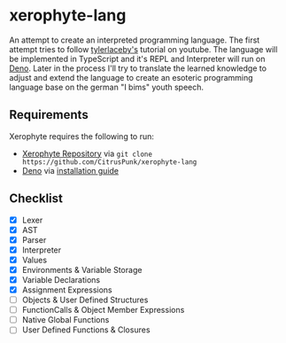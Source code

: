 # xerophyte-lang
An attempt to create an interpreted programming language. The first attempt tries to follow [tylerlaceby's](https://www.youtube.com/@tylerlaceby) tutorial on youtube.
The language will be implemented in TypeScript and it's REPL and Interpreter will run on [Deno](https://deno.com/runtime).
Later in the process I'll try to translate the learned knowledge to adjust and extend the language to create an esoteric programming language base on the german "I bims" youth speech.

## Requirements
Xerophyte requires the following to run:
 - [Xerophyte Repository](https://github.com/CitrusPunk/xerophyte-lang) via ```git clone https://github.com/CitrusPunk/xerophyte-lang```  
 - [Deno](https://deno.com/runtime) via [installation guide](https://deno.com/manual@v1.33.1/getting_started/installation)  

## Checklist
- [x] Lexer
- [x] AST
- [x] Parser
- [x] Interpreter
- [x] Values
- [X] Environments & Variable Storage 
- [X] Variable Declarations
- [X] Assignment Expressions
- [ ] Objects & User Defined Structures 
- [ ] FunctionCalls & Object Member Expressions
- [ ] Native Global Functions
- [ ] User Defined Functions & Closures
